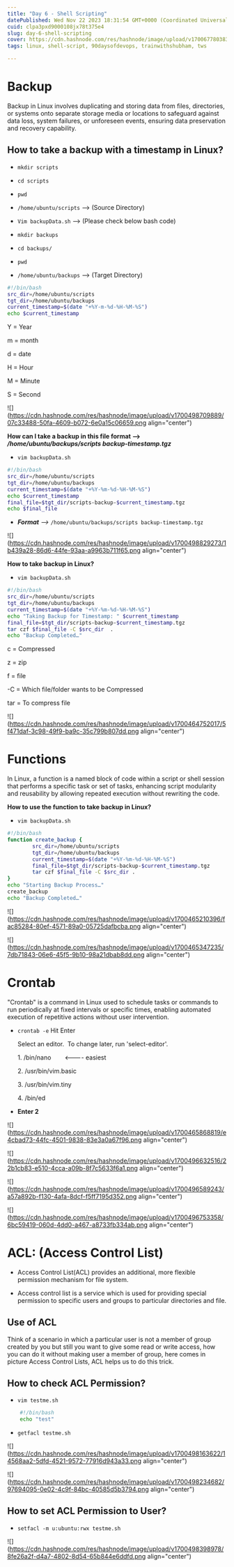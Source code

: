 ```yaml
---
title: "Day 6 - Shell Scripting"
datePublished: Wed Nov 22 2023 18:31:54 GMT+0000 (Coordinated Universal Time)
cuid: clpa3pxd9000108jx78t375e4
slug: day-6-shell-scripting
cover: https://cdn.hashnode.com/res/hashnode/image/upload/v1700677803839/14dc7a0c-f4de-4c23-bc95-303772b1b69d.png
tags: linux, shell-script, 90daysofdevops, trainwithshubham, tws

---
```


# **Backup**

Backup in Linux involves duplicating and storing data from files, directories, or systems onto separate storage media or locations to safeguard against data loss, system failures, or unforeseen events, ensuring data preservation and recovery capability.

## **How to take a backup with a timestamp in Linux?**

* `mkdir scripts`
    
* `cd scripts`
    
* `pwd`
    
* `/home/ubuntu/scripts` --&gt; (Source Directory)
    
* `Vim backupData.sh` --&gt; (Please check below bash code)
    
* `mkdir backups`
    
* `cd backups/`
    
* `pwd`
    
* `/home/ubuntu/backups` --&gt; (Target Directory)
    

```bash
#!/bin/bash
src_dir=/home/ubuntu/scripts
tgt_dir=/home/ubuntu/backups
current_timestamp=$(date "+%Y-m-%d-%H-%M-%S")
echo $current_timestamp
```

Y = Year

m = month

d = date

H = Hour

M = Minute

S = Second

![](https://cdn.hashnode.com/res/hashnode/image/upload/v1700498709889/07c33488-50fa-4609-b072-6e0a15c06659.png align="center")

**How can I take a backup in this file format --&gt; */home/ubuntu/backups/scripts backup-timestamp.tgz***

* `vim backupData.sh`
    

```bash
#!/bin/bash
src_dir=/home/ubuntu/scripts
tgt_dir=/home/ubuntu/backups
current_timestamp=$(date "+%Y-%m-%d-%H-%M-%S")
echo $current_timestamp
final_file=$tgt_dir/scripts-backup-$current_timestamp.tgz
echo $final_file
```

* ***Format*** *\--&gt;* `/home/ubuntu/backups/scripts backup-timestamp.tgz`
    

![](https://cdn.hashnode.com/res/hashnode/image/upload/v1700498829273/1b439a28-86d6-44fe-93aa-a9963b711f65.png align="center")

**How to take backup in Linux?**

* `vim backupData.sh`
    

```bash
#!/bin/bash
src_dir=/home/ubuntu/scripts
tgt_dir=/home/ubuntu/backups
current_timestamp=$(date "+%Y-%m-%d-%H-%M-%S")
echo "Taking Backup for Timestamp: " $current_timestamp
final_file=$tgt_dir/scripts-backup-$current_timestamp.tgz
tar czf $final_file -C $src_dir  .
echo "Backup Completed…"
```

c = Compressed

z = zip

f = file

\-C = Which file/folder wants to be Compressed

tar = To compress file

![](https://cdn.hashnode.com/res/hashnode/image/upload/v1700464752017/5f471daf-3c98-49f9-ba9c-35c799b807dd.png align="center")

# **Functions**

In Linux, a function is a named block of code within a script or shell session that performs a specific task or set of tasks, enhancing script modularity and reusability by allowing repeated execution without rewriting the code.

**How to use the function to take backup in Linux?**

* `vim backupData.sh`
    

```bash
#!/bin/bash
function create_backup {
	    src_dir=/home/ubuntu/scripts
		tgt_dir=/home/ubuntu/backups
	    current_timestamp=$(date "+%Y-%m-%d-%H-%M-%S")
		final_file=$tgt_dir/scripts-backup-$current_timestamp.tgz
	    tar czf $final_file -C $src_dir . 
}
echo "Starting Backup Process…"
create_backup   
echo "Backup Completed…"
```

![](https://cdn.hashnode.com/res/hashnode/image/upload/v1700465210396/fac85284-80ef-4571-89a0-05725dafbcba.png align="center")

![](https://cdn.hashnode.com/res/hashnode/image/upload/v1700465347235/7db71843-06e6-45f5-9b10-98a21dbab8dd.png align="center")

# **Crontab**

"Crontab" is a command in Linux used to schedule tasks or commands to run periodically at fixed intervals or specific times, enabling automated execution of repetitive actions without user intervention.

* `crontab -e` Hit Enter
    
    Select an editor.  To change later, run 'select-editor'.
    
    1\. /bin/nano        &lt;---- easiest
    
    2\. /usr/bin/vim.basic
    
    3\. /usr/bin/vim.tiny
    
    4\. /bin/ed
    
* **Enter 2**
    

![](https://cdn.hashnode.com/res/hashnode/image/upload/v1700465868819/e4cbad73-44fc-4501-9838-83e3a0a67f96.png align="center")

![](https://cdn.hashnode.com/res/hashnode/image/upload/v1700496632516/22b1cb83-e510-4cca-a09b-8f7c5633f6a1.png align="center")

![](https://cdn.hashnode.com/res/hashnode/image/upload/v1700496589243/a57a892b-f130-4afa-8dcf-f5ff7195d352.png align="center")

![](https://cdn.hashnode.com/res/hashnode/image/upload/v1700496753358/6bc59419-060d-4dd0-a467-a8733fb334ab.png align="center")

# **ACL: (Access Control List)**

* Access Control List(ACL) provides an additional, more flexible permission mechanism for file system.
    
* Access control list is a service which is used for providing special permission to specific users and groups to particular directories and file.
    

## **Use of ACL**

Think of a scenario in which a particular user is not a member of group created by you but still you want to give some read or write access, how you can do it without making user a member of group, here comes in picture Access Control Lists, ACL helps us to do this trick.

## **How to check ACL Permission?**

* `vim testme.sh`
    

```bash
	#!/bin/bash
	echo "test"
```

* `getfacl testme.sh`
    

![](https://cdn.hashnode.com/res/hashnode/image/upload/v1700498163622/14568aa2-5dfd-4521-9572-77916d943a33.png align="center")

![](https://cdn.hashnode.com/res/hashnode/image/upload/v1700498234682/97694095-0e02-4c9f-84bc-40585d5b3794.png align="center")

## **How to set ACL Permission to User?**

* `setfacl -m u:ubuntu:rwx testme.sh`
    

![](https://cdn.hashnode.com/res/hashnode/image/upload/v1700498398978/8fe26a2f-d4a7-4802-8d54-65b844e6ddfd.png align="center")